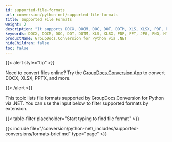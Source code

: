 ```yaml
---
id: supported-file-formats
url: conversion/python-net/supported-file-formats
title: Supported File Formats
weight: 2
description: "It supports DOCX, DOCM, DOC, DOT, DOTM, XLS, XLSX, PDF, PPT, JPG, PNG, HTML, EML and many more"
keywords: DOCX, DOCM, DOC, DOT, DOTM, XLS, XLSX, PDF, PPT, JPG, PNG, HTML, EML
productName: GroupDocs.Conversion for Python via .NET
hideChildren: false
toc: false
---
```


{{< alert style="tip" >}}

Need to convert files online? Try the [GroupDocs.Conversion App](https://products.groupdocs.app/conversion/total) to convert DOCX, XLSX, PPTX, and more.

{{< /alert >}}

This topic lists file formats supported by GroupDocs.Conversion for Python via .NET. You can use the input below to filter supported formats by extension.

{{< table-filter placeholder="Start typing to find file format" >}}

{{< include file="/conversion/python-net/_includes/supported-conversions/formats-brief.md" type="page" >}}
